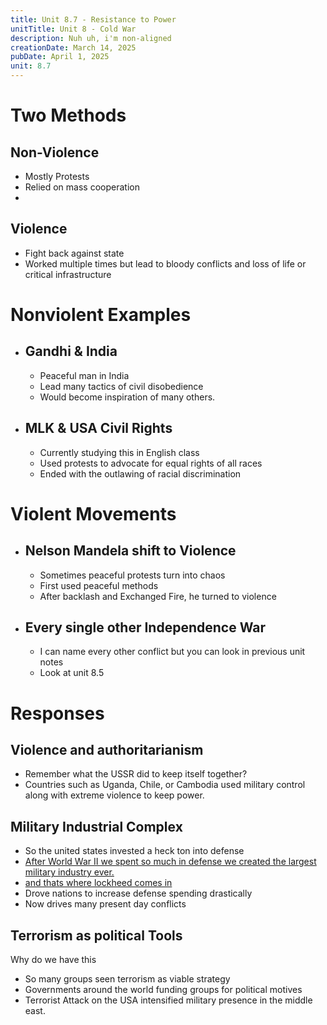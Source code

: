 ```yaml
---
title: Unit 8.7 - Resistance to Power
unitTitle: Unit 8 - Cold War
description: Nuh uh, i'm non-aligned
creationDate: March 14, 2025
pubDate: April 1, 2025
unit: 8.7
---
```


# Two Methods
## Non-Violence
- Mostly Protests
- Relied on mass cooperation
- 
## Violence
- Fight back against state
- Worked multiple times but lead to bloody conflicts and loss of life or critical infrastructure
# Nonviolent Examples
- ## Gandhi & India
	- Peaceful man in India
	- Lead many tactics of civil disobedience
	- Would become inspiration of many others.
- ## MLK & USA Civil Rights
	- Currently studying this in English class
	- Used protests to advocate for equal rights of all races
	- Ended with the outlawing of racial discrimination
# Violent Movements
- ## Nelson Mandela shift to Violence
	- Sometimes peaceful protests turn into chaos
	- First used peaceful methods
	- After backlash and Exchanged Fire, he turned to violence
- ## Every single other Independence War
	- I can name every other conflict but you can look in previous unit notes
	- Look at unit 8.5
# Responses
## Violence and authoritarianism
- Remember what the USSR did to keep itself together?
- Countries such as Uganda, Chile, or Cambodia used military control along with extreme violence to keep power.
## Military Industrial Complex
- So the united states invested a heck ton into defense
- <a href="https://www.youtube.com/watch?v=cyZoUfNsUl8">After World War II we spent so much in defense we created the largest military industry ever.</a>
- <a href="https://www.youtube.com/watch?v=xCHH24bGZh4">and thats where lockheed comes in</a>
- Drove nations to increase defense spending drastically
- Now drives many present day conflicts
## Terrorism as political Tools
Why do we have this
- So many groups seen terrorism as viable strategy
- Governments around the world funding groups for political motives
- Terrorist Attack on the USA intensified military presence in the middle east.